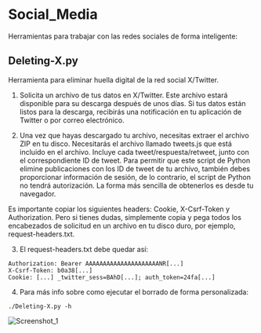 # Social_Media
Herramientas para trabajar con las redes sociales de forma inteligente: 

## Deleting-X.py 

Herramienta para eliminar huella digital de la red social X/Twitter. 

1. Solicita un archivo de tus datos en X/Twitter. Este archivo estará disponible para su descarga después de unos días. Si tus datos están listos para la descarga, recibirás una notificación en tu aplicación de Twitter o por correo electrónico.

2. Una vez que hayas descargado tu archivo, necesitas extraer el archivo ZIP en tu disco. Necesitarás el archivo llamado tweets.js que está incluido en el archivo. Incluye cada tweet/respuesta/retweet, junto con el correspondiente ID de tweet. Para permitir que este script de Python elimine publicaciones con los ID de tweet de tu archivo, también debes proporcionar información de sesión, de lo contrario, el script de Python no tendrá autorización. La forma más sencilla de obtenerlos es desde tu navegador.

Es importante copiar los siguientes headers: Cookie, X-Csrf-Token y Authorization. Pero si tienes dudas, simplemente copia y pega todos los encabezados de solicitud en un archivo en tu disco duro, por ejemplo, request-headers.txt.

3. El request-headers.txt debe quedar así:

```
Authorization: Bearer AAAAAAAAAAAAAAAAAAAAANR[...]
X-Csrf-Token: b0a38[...]
Cookie: [...] _twitter_sess=BAhD[...]; auth_token=24fa[...]
```

4. Para más info sobre como ejecutar el borrado de forma personalizada:

```
./Deleting-X.py -h
```

![Screenshot_1](https://github.com/kta41/Social_Media/assets/19204433/74a346b7-cf73-41b1-a46e-4110dee81456)


